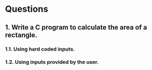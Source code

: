 # Questions 

## 1. Write a C program to calculate the area of a rectangle.
   ### 1.1. Using hard coded inputs.
   ### 1.2. Using inputs provided by the user.
    
